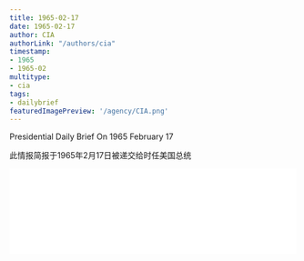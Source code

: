 ```yaml
---
title: 1965-02-17
date: 1965-02-17
author: CIA 
authorLink: "/authors/cia"
timestamp: 
- 1965
- 1965-02
multitype: 
- cia
tags: 
- dailybrief
featuredImagePreview: '/agency/CIA.png'
---
```



Presidential Daily Brief On 1965 February 17

此情报简报于1965年2月17日被递交给时任美国总统

<!--more-->





<div id="over" style="width:100%; overflow:hidden"> <iframe id="sFrame" name="sFrame" frameborder="no" border="0"  allowfullscreen marginwidth="0" scrolling="no" src = " /CIA/1965-02-17.html "  style = " position:absulute; width: 806px; top: 300;" > </iframe> </div>